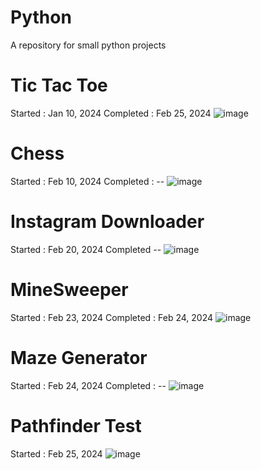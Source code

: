# Python
A repository for small python projects

# Tic Tac Toe
Started : Jan 10, 2024
Completed : Feb 25, 2024
![image](https://github.com/IcyDiamond/Python/assets/117333057/b0f486cb-728b-4864-a935-2b3f7627668a)

# Chess
Started : Feb 10, 2024
Completed : --
![image](https://github.com/IcyDiamond/Python/assets/117333057/2f052016-a5f0-44f3-865b-afc5de053921)

# Instagram Downloader
Started : Feb 20, 2024
Completed --
![image](https://github.com/IcyDiamond/Python/assets/117333057/3ec41eb9-1d29-4694-bd1e-19f8cf862a23)

# MineSweeper
Started : Feb 23, 2024
Completed : Feb 24, 2024
![image](https://github.com/IcyDiamond/Python/assets/117333057/6dbbc4b4-0601-45e6-b34a-eecb31f73802)


# Maze Generator
Started : Feb 24, 2024
Completed : --
![image](https://github.com/IcyDiamond/Python/assets/117333057/8b41e027-ea69-4a5f-a3ab-dfefc1e4da7d)


# Pathfinder Test
Started : Feb 25, 2024
![image](https://github.com/IcyDiamond/Python/assets/117333057/2be4da91-df30-4cbf-8584-c223494f9d00)


